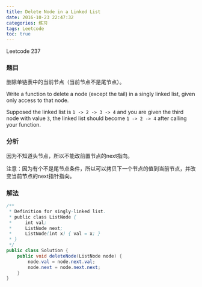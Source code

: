 ```yaml
---
title: Delete Node in a Linked List
date: 2016-10-23 22:47:32
categories: 练习
tags: Leetcode
toc: true
---
```


Leetcode 237

### 题目

删除单链表中的当前节点（当前节点不是尾节点）。

Write a function to delete a node (except the tail) in a singly linked list, given only access to that node.

Supposed the linked list is `1 -> 2 -> 3 -> 4` and you are given the third node with value `3`, the linked list should become `1 -> 2 -> 4` after calling your function.

### 分析

因为不知道头节点，所以不能改前置节点的next指向。

注意：因为有个不是尾节点条件，所以可以拷贝下一个节点的值到当前节点，并改变当前节点的next指针指向。


### 解法

```java
/**
 * Definition for singly-linked list.
 * public class ListNode {
 *     int val;
 *     ListNode next;
 *     ListNode(int x) { val = x; }
 * }
 */
public class Solution {
    public void deleteNode(ListNode node) {
        node.val = node.next.val;
        node.next = node.next.next;
    }
}
```
